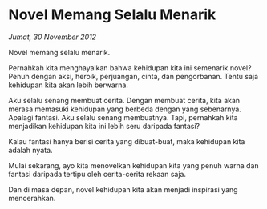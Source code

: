 # Novel Memang Selalu Menarik

_Jumat, 30 November 2012_

Novel memang selalu menarik.

Pernahkah kita menghayalkan bahwa kehidupan kita ini semenarik novel? Penuh dengan aksi, heroik, perjuangan, cinta, dan pengorbanan. Tentu saja kehidupan kita akan lebih berwarna.

Aku selalu senang membuat cerita. Dengan membuat cerita, kita akan merasa memasuki kehidupan yang berbeda dengan yang sebenarnya. Apalagi fantasi. Aku selalu senang membuatnya. Tapi, pernahkah kita menjadikan kehidupan kita ini lebih seru daripada fantasi?

Kalau fantasi hanya berisi cerita yang dibuat-buat, maka kehidupan kita adalah nyata.

Mulai sekarang, ayo kita menovelkan kehidupan kita yang penuh warna dan fantasi daripada tertipu oleh cerita-cerita rekaan saja.

Dan di masa depan, novel kehidupan kita akan menjadi inspirasi yang mencerahkan.